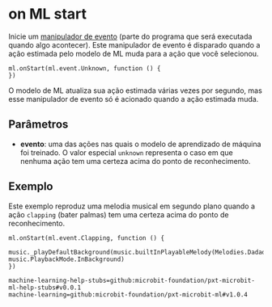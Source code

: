 # on ML start

Inicie um [manipulador de evento](/reference/event-handler) (parte do programa que será executada quando algo acontecer). Este manipulador de evento é disparado quando a ação estimada pelo modelo de ML muda para a ação que você selecionou.

```sig
ml.onStart(ml.event.Unknown, function () {
})
```

O modelo de ML atualiza sua ação estimada várias vezes por segundo, mas esse manipulador de evento só é acionado quando a ação estimada muda.

## Parâmetros

- **evento**: uma das ações nas quais o modelo de aprendizado de máquina foi treinado. O valor especial `unknown` representa o caso em que nenhuma ação tem uma certeza acima do ponto de reconhecimento.

## Exemplo

Este exemplo reproduz uma melodia musical em segundo plano quando a ação `clapping` (bater palmas) tem uma certeza acima do ponto de reconhecimento.

```blocks
ml.onStart(ml.event.Clapping, function () {
    music._playDefaultBackground(music.builtInPlayableMelody(Melodies.Dadadadum), music.PlaybackMode.InBackground)
})
```

```package
machine-learning-help-stubs=github:microbit-foundation/pxt-microbit-ml-help-stubs#v0.0.1
machine-learning=github:microbit-foundation/pxt-microbit-ml#v1.0.4
```
